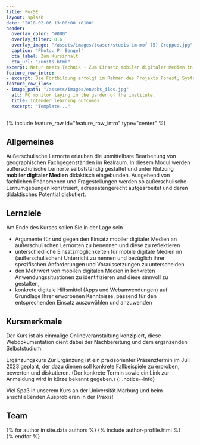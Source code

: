 ```yaml
---
title: ForSE
layout: splash
date: '2018-02-06 13:00:00 +0100'
header:
  overlay_color: "#000"
  overlay_filter: 0.6
  overlay_image: "/assets/images/teaser/studis-im-mof (5) Cropped.jpg"
  caption: 'Photo: P. Bengel'
  cta_label: Zum Kursinhalt
  cta_url: "/units.html"
excerpt: Natur meets Technik - Zum Einsatz mobiler digitaler Medien in der Gestaltung außerschulischer Lernkonzepte
feature_row_intro:
- excerpt: Die Fortbildung erfolgt im Rahmen des Projekts Forest, System and Education (ForSE) | Reale und digitale Lernwelten im Marburg Open Forest vernetzen. Die Veranstaltung wird in Kooperation zwischen der [Arbeitsgruppe Geographiedidaktik](https://www.uni-marburg.de/de/fb19/disciplines/geographiedidaktik){:target="_blank"} und des [Zentrums für Lehrkräftebildung](https://www.uni-marburg.de/de/zfl){:target="_blank"}  der Philipps-Universität Marburg umgesetzt und von der die Stiftung [Innovation in der Hochschullehre](https://stiftung-hochschullehre.de/){:target="_blank"} gefördert.
feature_row_ilos:
- image_path: "/assets/images/envobs_ilos.jpg"
  alt: PC monitor laying in the garden of the institute.
  title: Intended learning outcomes
  excerpt: "Template..."
---
```


{% include feature_row id="feature_row_intro" type="center" %}


## Allgemeines 
Außerschulische Lernorte erlauben die unmittelbare Bearbeitung von geographischen Fachgegenständen im Realraum. In diesem Modul werden außerschulische Lernorte selbstständig gestaltet und unter Nutzung **mobiler digitaler Medien** didaktisch eingebunden. Ausgehend von fachlichen Phänomenen und Fragestellungen werden so außerschulische Lernumgebungen konstruiert, adressatengerecht aufgearbeitet und deren didaktisches Potential diskutiert.
## Lernziele
Am Ende des Kurses sollen Sie in der Lage sein
* Argumente für und gegen den Einsatz mobiler digitaler Medien an außerschulischen Lernorten zu benennen und diese zu reflektieren
* unterschiedliche Einsatzmöglichkeiten für mobile digitale Medien im (außerschulischen) Unterricht zu nennen und bezüglich ihrer spezifischen Anforderungen und Voraussetzungen zu unterscheiden
* den Mehrwert von mobilen digitalen Medien in konkreten Anwendungssituationen zu identifizieren und diese sinnvoll zu gestalten,
* konkrete digitale Hilfsmittel (Apps und Webanwendungen) auf Grundlage Ihrer erworbenen Kenntnisse, passend für den entsprechenden Einsatz auszuwählen und anzuwenden 

## Kursmerkmale
Der Kurs ist als einmalige Onlineveranstaltung konzipiert, diese Webdokumentation dient dabei der Nachbereitung und dem ergänzenden Selbststudium.

Ergänzungskurs
Zur Ergänzung ist ein praxisorienter Präsenztermin im Juli 2023 geplant, der dazu dienen soll konkrete Fallbeispiele zu erproben, bewerten und diskutieren.
(Der konkrete Termin sowie ein Link zur Anmeldung wird in kürze bekannt gegeben.)
{: .notice--info}


Viel Spaß in unserem Kurs an der Universität Marburg und beim anschließenden Ausprobieren in der Praxis!
## Team
{% for author in site.data.authors %} 
  {% include author-profile.html %}
 <br /> 
{% endfor %}
